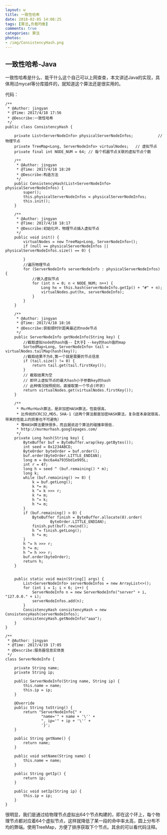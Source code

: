 ```yaml
---
layout: w
title: 一致性哈希
date: 2018-02-05 14:08:25
tags: [算法,负载均衡]
comments: true
categories: 算法
photos:
- /img/ConsistencyHash.png
---
```

## 一致性哈希-Java

一致性哈希是什么、能干什么这个自己可以上网查查，本文讲述Java的实现，具体用过mycat等分库插件的，就知道这个算法还是很实用的。

代码：

	/**
	 * @Author: jingyan
	 * @Time: 2017/4/18 17:56
	 * @Describe:一致性哈希
	 */
	public class ConsistencyHash {

	    private List<ServerNodeInfo> physicalServerNodeInfos;           // 物理节点
	    private TreeMap<Long, ServerNodeInfo> virtualNodes;   // 虚拟节点
	    private final int NODE_NUM = 64; // 每个机器节点关联的虚拟节点个数

	    /**
	     * @Author: jingyan
	     * @Time: 2017/4/18 18:20
	     * @Describe:构造方法
	     */
	    public ConsistencyHash(List<ServerNodeInfo> physicalServerNodeInfos) {
	        super();
	        this.physicalServerNodeInfos = physicalServerNodeInfos;
	        this.init();
	    }

	    /**
	     * @Author: jingyan
	     * @Time: 2017/4/18 18:17
	     * @Describe:初始化环，物理节点插入虚拟节点
	     */
	    public void init() {
	        virtualNodes = new TreeMap<Long, ServerNodeInfo>();
	        if (null == physicalServerNodeInfos || physicalServerNodeInfos.size() == 0) {

	        }
	        //遍历物理节点
	        for (ServerNodeInfo serverNodeInfo : physicalServerNodeInfos) {
	            //嵌入虚拟节点
	            for (int n = 0; n < NODE_NUM; n++) {
	                Long hx = this.hash(serverNodeInfo.getIp() + "#" + n);
	                virtualNodes.put(hx, serverNodeInfo);
	            }
	        }
	    }

	    /**
	     * @Author: jingyan
	     * @Time: 2017/4/18 18:16
	     * @Describe:获取顺时针距离最近的node节点
	     */
	    public ServerNodeInfo getNodeInfo(String key) {
	        //截取虚拟node的hash值--【大于】--key的hash值的map
	        SortedMap<Long, ServerNodeInfo> tail = virtualNodes.tailMap(hash(key));
	        //截取结果不为0,第一个就是需要的节点信息
	        if (tail.size() != 0) {
	            return tail.get(tail.firstKey());
	        }
	        // 截取结果为空
	        // 即环上虚拟节点的最大hash小于参数key的hash
	        // 此种情况按照规则，直接取第一个节点(环状)
	        return virtualNodes.get(virtualNodes.firstKey());
	    }

	    /**
	     * MurMurHash算法，是非加密HASH算法，性能很高，
	     * 比传统的CRC32,MD5，SHA-1（这两个算法都是加密HASH算法，复杂度本身就很高，带来的性能上的损害也不可避免）
	     * 等HASH算法要快很多，而且据说这个算法的碰撞率很低.
	     * http://murmurhash.googlepages.com/
	     */
	    private Long hash(String key) {
	        ByteBuffer buf = ByteBuffer.wrap(key.getBytes());
	        int seed = 0x1234ABCD;
	        ByteOrder byteOrder = buf.order();
	        buf.order(ByteOrder.LITTLE_ENDIAN);
	        long m = 0xc6a4a7935bd1e995L;
	        int r = 47;
	        long h = seed ^ (buf.remaining() * m);
	        long k;
	        while (buf.remaining() >= 8) {
	            k = buf.getLong();
	            k *= m;
	            k ^= k >>> r;
	            k *= m;
	            h ^= k;
	            h *= m;
	        }
	        if (buf.remaining() > 0) {
	            ByteBuffer finish = ByteBuffer.allocate(8).order(
	                    ByteOrder.LITTLE_ENDIAN);
	            finish.put(buf).rewind();
	            h ^= finish.getLong();
	            h *= m;
	        }
	        h ^= h >>> r;
	        h *= m;
	        h ^= h >>> r;
	        buf.order(byteOrder);
	        return h;
	    }


	    public static void main(String[] args) {
	        List<ServerNodeInfo> serverNodeInfos = new ArrayList<>();
	        for (int i = 1; i < 6; i++) {
	            ServerNodeInfo n = new ServerNodeInfo("server" + i, "127.0.0." + i);
	            serverNodeInfos.add(n);
	        }
	        ConsistencyHash consistencyHash = new ConsistencyHash(serverNodeInfos);
	        consistencyHash.getNodeInfo("aaa");
	    }
	}

	/**
	 * @Author: jingyan
	 * @Time: 2017/4/19 17:05
	 * @Describe:服务器信息实体类
	 */
	class ServerNodeInfo {

	    private String name;
	    private String ip;

	    public ServerNodeInfo(String name, String ip) {
	        this.name = name;
	        this.ip = ip;
	    }

	    @Override
	    public String toString() {
	        return "ServerNodeInfo{" +
	                "name='" + name + '\'' +
	                ", ip='" + ip + '\'' +
	                '}';
	    }

	    public String getName() {
	        return name;
	    }

	    public void setName(String name) {
	        this.name = name;
	    }

	    public String getIp() {
	        return ip;
	    }

	    public void setIp(String ip) {
	        this.ip = ip;
	    }
	}

很明显，我们是通过给物理节点虚拟出64个节点构建的，即在这个环上，每个物理节点都对应着64个虚拟节点，这样就降低了某一段的命中率太高，圆上分布不均的弊端。使用TreeMap，方便了排序获取下个节点。其余的可以看代码注释。
